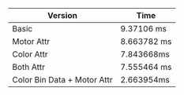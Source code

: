 | Version | Time |
| - | - |
| Basic | 9.37106 ms |
| Motor Attr | 8.663782 ms |
| Color Attr | 7.843668ms |
| Both Attr | 7.555464 ms |
| Color Bin Data + Motor Attr | 2.663954ms |